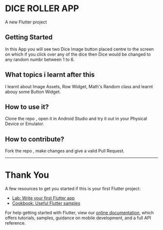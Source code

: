 # DICE ROLLER APP

A new Flutter project

## Getting Started
In this App you will see two Dice Image button placed centre to the screen 
on which if you click over any of the dice then Dice would be changed to
any random numbr between 1 to 6.

## What topics i learnt after this
I learnt about Image Assets, Row Widget, Math's Random class and learnt abouy some Button Widget.

## How to use it?
Clone the repo , open it in Android Studio and try it out in your Physical Device or Emulator.

## How to contribute?
 Fork the repo , make changes and give a valid Pull Request.
<hr>
<h1 >Thank You</h1>
A few resources to get you started if this is your first Flutter project:

- [Lab: Write your first Flutter app](https://flutter.dev/docs/get-started/codelab)
- [Cookbook: Useful Flutter samples](https://flutter.dev/docs/cookbook)

For help getting started with Flutter, view our
[online documentation](https://flutter.dev/docs), which offers tutorials,
samples, guidance on mobile development, and a full API reference.
